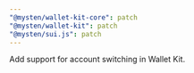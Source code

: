 ```yaml
---
"@mysten/wallet-kit-core": patch
"@mysten/wallet-kit": patch
"@mysten/sui.js": patch
---
```


Add support for account switching in Wallet Kit.
